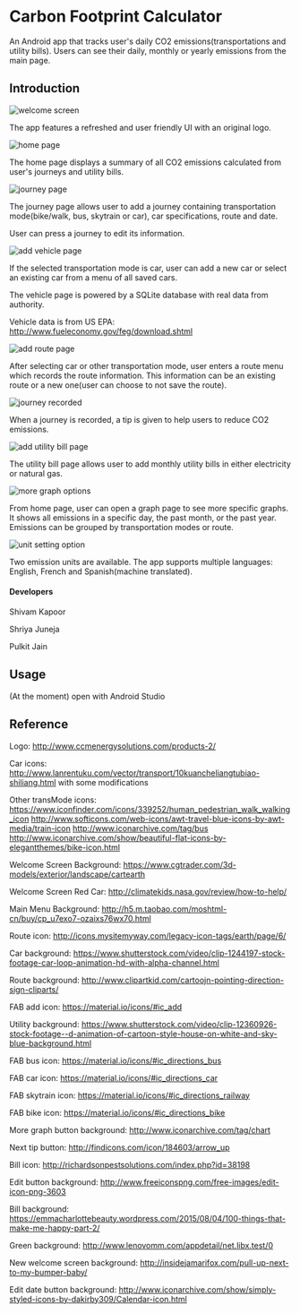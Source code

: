 # Carbon Footprint Calculator

An Android app that tracks user's daily CO2 emissions(transportations and utility bills). Users can see their daily, monthly or yearly emissions from the main page.

## Introduction
![welcome screen](/docs/1.PNG)

The app features a refreshed and user friendly UI with an original logo.

![home page](/docs/2.PNG)

The home page displays a summary of all CO2 emissions calculated from user's journeys and utility bills.

![journey page](/docs/3.PNG)

The journey page allows user to add a journey containing transportation mode(bike/walk, bus, skytrain or car), car specifications, route and date.

User can press a journey to edit its information. 

![add vehicle page](/docs/4.PNG)

If the selected transportation mode is car, user can add a new car or select an existing car from a menu of all saved cars.

The vehicle page is powered by a SQLite database with real data from authority.

Vehicle data is from US EPA: http://www.fueleconomy.gov/feg/download.shtml

![add route page](/docs/5.PNG)

After selecting car or other transportation mode, user enters a route menu which records the route information. This information can be an existing route or a new one(user can choose to not save the route).

![journey recorded](/docs/6.PNG)

When a journey is recorded, a tip is given to help users to reduce CO2 emissions.

![add utility bill page](/docs/7.PNG)

The utility bill page allows user to add monthly utility bills in either electricity or natural gas.

![more graph options](/docs/8.PNG)

From home page, user can open a graph page to see more specific graphs. It shows all emissions in a specific day, the past month, or the past year. Emissions can be grouped by transportation modes or route.

![unit setting option](/docs/9.PNG)

Two emission units are available. The app supports multiple languages: English, French and Spanish(machine translated).

#### Developers

Shivam Kapoor

Shriya Juneja

Pulkit Jain


## Usage
 (At the moment) open with Android Studio

## Reference

Logo:
http://www.ccmenergysolutions.com/products-2/

Car icons:
http://www.lanrentuku.com/vector/transport/10kuancheliangtubiao-shiliang.html
with some modifications

Other transMode icons:
https://www.iconfinder.com/icons/339252/human_pedestrian_walk_walking_icon
http://www.softicons.com/web-icons/awt-travel-blue-icons-by-awt-media/train-icon
http://www.iconarchive.com/tag/bus
http://www.iconarchive.com/show/beautiful-flat-icons-by-elegantthemes/bike-icon.html

Welcome Screen Background:
https://www.cgtrader.com/3d-models/exterior/landscape/cartearth

Welcome Screen Red Car:
http://climatekids.nasa.gov/review/how-to-help/

Main Menu Background:
http://h5.m.taobao.com/moshtml-cn/buy/cp_u7exo7-ozaixs76wx70.html

Route icon:
http://icons.mysitemyway.com/legacy-icon-tags/earth/page/6/

Car background:
https://www.shutterstock.com/video/clip-1244197-stock-footage-car-loop-animation-hd-with-alpha-channel.html

Route background:
http://www.clipartkid.com/cartoojn-pointing-direction-sign-cliparts/

FAB add icon:
https://material.io/icons/#ic_add

Utility background:
https://www.shutterstock.com/video/clip-12360926-stock-footage--d-animation-of-cartoon-style-house-on-white-and-sky-blue-background.html

FAB bus icon:
https://material.io/icons/#ic_directions_bus

FAB car icon:
https://material.io/icons/#ic_directions_car

FAB skytrain icon:
https://material.io/icons/#ic_directions_railway

FAB bike icon:
https://material.io/icons/#ic_directions_bike

More graph button background:
http://www.iconarchive.com/tag/chart

Next tip button:
http://findicons.com/icon/184603/arrow_up

Bill icon:
http://richardsonpestsolutions.com/index.php?id=38198

Edit button background:
http://www.freeiconspng.com/free-images/edit-icon-png-3603

Bill background:
https://emmacharlottebeauty.wordpress.com/2015/08/04/100-things-that-make-me-happy-part-2/

Green background:
http://www.lenovomm.com/appdetail/net.libx.test/0

New welcome screen background:
http://insidejamarifox.com/pull-up-next-to-my-bumper-baby/

Edit date button background:
http://www.iconarchive.com/show/simply-styled-icons-by-dakirby309/Calendar-icon.html
